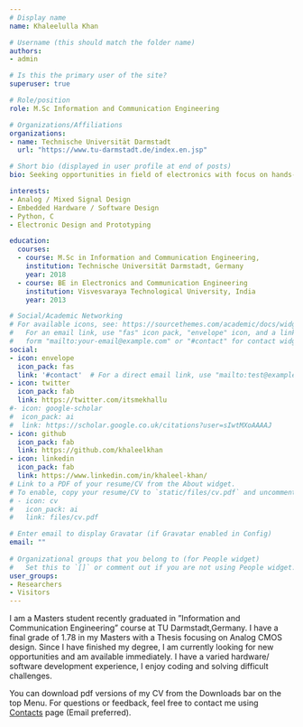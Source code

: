 ```yaml
---
# Display name
name: Khaleelulla Khan

# Username (this should match the folder name)
authors:
- admin

# Is this the primary user of the site?
superuser: true

# Role/position
role: M.Sc Information and Communication Engineering

# Organizations/Affiliations
organizations:
- name: Technische Universität Darmstadt
  url: "https://www.tu-darmstadt.de/index.en.jsp"

# Short bio (displayed in user profile at end of posts)
bio: Seeking opportunities in field of electronics with focus on hands-on product development, test and debug.

interests:
- Analog / Mixed Signal Design
- Embedded Hardware / Software Design
- Python, C
- Electronic Design and Prototyping

education:
  courses:
  - course: M.Sc in Information and Communication Engineering,
    institution: Technische Universität Darmstadt, Germany
    year: 2018
  - course: BE in Electronics and Communication Engineering
    institution: Visvesvaraya Technological University, India
    year: 2013

# Social/Academic Networking
# For available icons, see: https://sourcethemes.com/academic/docs/widgets/#icons
#   For an email link, use "fas" icon pack, "envelope" icon, and a link in the
#   form "mailto:your-email@example.com" or "#contact" for contact widget.
social:
- icon: envelope
  icon_pack: fas
  link: '#contact'  # For a direct email link, use "mailto:test@example.org".
- icon: twitter
  icon_pack: fab
  link: https://twitter.com/itsmekhallu
#- icon: google-scholar
#  icon_pack: ai
#  link: https://scholar.google.co.uk/citations?user=sIwtMXoAAAAJ
- icon: github
  icon_pack: fab
  link: https://github.com/khaleelkhan
- icon: linkedin
  icon_pack: fab
  link: https://www.linkedin.com/in/khaleel-khan/
# Link to a PDF of your resume/CV from the About widget.
# To enable, copy your resume/CV to `static/files/cv.pdf` and uncomment the lines below.  
# - icon: cv
#   icon_pack: ai
#   link: files/cv.pdf

# Enter email to display Gravatar (if Gravatar enabled in Config)
email: ""
  
# Organizational groups that you belong to (for People widget)
#   Set this to `[]` or comment out if you are not using People widget.  
user_groups:
- Researchers
- Visitors
---
```


I am a Masters student recently graduated in ”Information and Communication Engineering” course at TU Darmstadt,Germany. I have a final grade of 1.78 in my Masters with a Thesis focusing on Analog CMOS design. Since I have finished my degree, I am currently looking for new opportunities and am available immediately. I have a varied hardware/ software development experience, I enjoy coding and solving difficult challenges.

You can download pdf versions of my CV from the Downloads bar on the top Menu. For questions or feedback, feel free to contact me using [Contacts](#contact) page (Email preferred).
